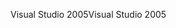 <span data-ttu-id="52c76-101">Visual Studio 2005</span><span class="sxs-lookup"><span data-stu-id="52c76-101">Visual Studio 2005</span></span>